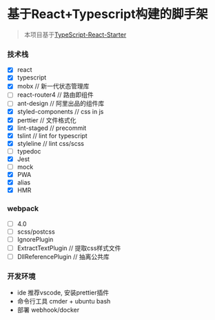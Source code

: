 # 基于React+Typescript构建的脚手架

> 本项目基于[TypeScript-React-Starter](https://github.com/Microsoft/TypeScript-React-Starter)

### 技术栈

- [x] react
- [x] typescript
- [x] mobx              // 新一代状态管理库
- [ ] react-router4     // 路由即组件
- [ ] ant-design        // 阿里出品的组件库
- [x] styled-components // css in js
- [x] perttier          // 文件格式化
- [x] lint-staged       // precommit
- [x] tslint            // lint for typescript
- [x] styleline         // lint css/scss
- [ ] typedoc           
- [x] Jest            
- [ ] mock
- [x] PWA
- [x] alias
- [x] HMR

### webpack

- [ ] 4.0
- [ ] scss/postcss
- [ ] IgnorePlugin
- [ ] ExtractTextPlugin   // 提取css样式文件
- [ ] DllReferencePlugin  // 抽离公共库

### 开发环境

+ ide 推荐vscode, 安装prettier插件
+ 命令行工具 cmder + ubuntu bash
+ 部署 webhook/docker
